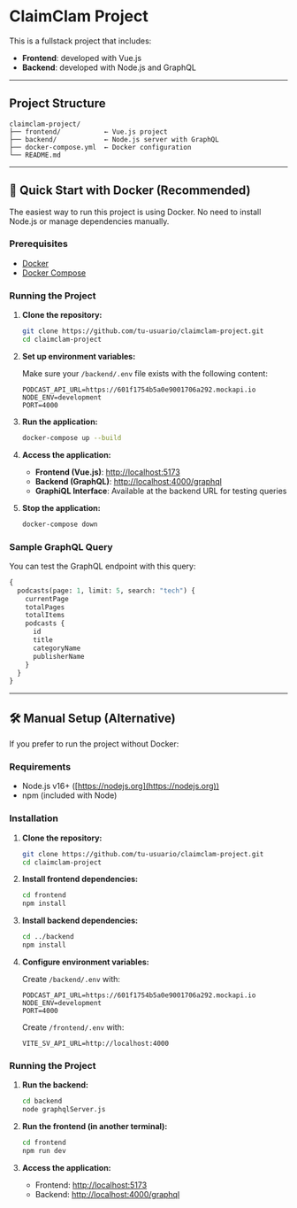 # ClaimClam Project

This is a fullstack project that includes:
- **Frontend**: developed with Vue.js
- **Backend**: developed with Node.js and GraphQL

---

## Project Structure
```
claimclam-project/
├── frontend/           ← Vue.js project
├── backend/            ← Node.js server with GraphQL
├── docker-compose.yml  ← Docker configuration
└── README.md
```

---

## 🚀 Quick Start with Docker (Recommended)

The easiest way to run this project is using Docker. No need to install Node.js or manage dependencies manually.

### Prerequisites
- [Docker](https://www.docker.com/get-started)
- [Docker Compose](https://docs.docker.com/compose/install/)

### Running the Project

1. **Clone the repository:**
   ```bash
   git clone https://github.com/tu-usuario/claimclam-project.git
   cd claimclam-project
   ```

2. **Set up environment variables:**
   
   Make sure your `/backend/.env` file exists with the following content:
   ```env
   PODCAST_API_URL=https://601f1754b5a0e9001706a292.mockapi.io
   NODE_ENV=development
   PORT=4000
   ```

3. **Run the application:**
   ```bash
   docker-compose up --build
   ```

4. **Access the application:**
   - **Frontend (Vue.js)**: [http://localhost:5173](http://localhost:5173)
   - **Backend (GraphQL)**: [http://localhost:4000/graphql](http://localhost:4000/graphql)
   - **GraphiQL Interface**: Available at the backend URL for testing queries

5. **Stop the application:**
   ```bash
   docker-compose down
   ```

### Sample GraphQL Query
You can test the GraphQL endpoint with this query:
```graphql
{
  podcasts(page: 1, limit: 5, search: "tech") {
    currentPage
    totalPages
    totalItems
    podcasts {
      id
      title
      categoryName
      publisherName
    }
  }
}
```

---

## 🛠️ Manual Setup (Alternative)

If you prefer to run the project without Docker:

### Requirements
- Node.js v16+ ([https://nodejs.org](https://nodejs.org))
- npm (included with Node)

### Installation

1. **Clone the repository:**
   ```bash
   git clone https://github.com/tu-usuario/claimclam-project.git
   cd claimclam-project
   ```

2. **Install frontend dependencies:**
   ```bash
   cd frontend
   npm install
   ```

3. **Install backend dependencies:**
   ```bash
   cd ../backend
   npm install
   ```

4. **Configure environment variables:**
   
   Create `/backend/.env` with:
   ```env
   PODCAST_API_URL=https://601f1754b5a0e9001706a292.mockapi.io
   NODE_ENV=development
   PORT=4000
   ```
   
   Create `/frontend/.env` with:
   ```env
   VITE_SV_API_URL=http://localhost:4000
   ```

### Running the Project

1. **Run the backend:**
   ```bash
   cd backend
   node graphqlServer.js
   ```

2. **Run the frontend (in another terminal):**
   ```bash
   cd frontend
   npm run dev
   ```

3. **Access the application:**
   - Frontend: [http://localhost:5173](http://localhost:5173)
   - Backend: [http://localhost:4000/graphql](http://localhost:4000/graphql)
